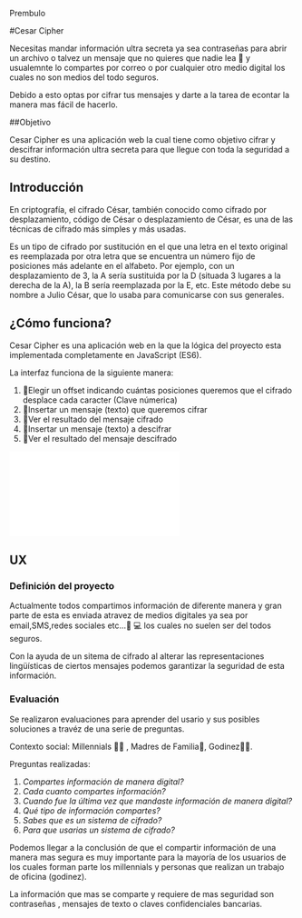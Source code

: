 Prembulo

#Cesar Cipher

Necesitas mandar información ultra secreta ya sea contraseñas para abrir un archivo o talvez
un mensaje que no quieres que nadie lea 🙈 y usualemnte lo compartes por correo o por cualquier otro medio digital los cuales no son medios del todo seguros.

Debido a esto optas por cifrar tus mensajes y darte a la tarea de econtar la manera mas fácil de hacerlo.

##Objetivo

Cesar Cipher es una aplicación web la cual tiene como objetivo cifrar y descifrar información ultra secreta para
que llegue con toda la seguridad a su destino.

## Introducción

En criptografía, el cifrado César, también conocido como cifrado por desplazamiento, código de César o desplazamiento de César, es una de las técnicas de cifrado más simples y más usadas.

Es un tipo de cifrado por sustitución en el que una letra en el texto original es reemplazada por otra letra que se encuentra un número fijo de posiciones más adelante en el alfabeto. Por ejemplo, con un desplazamiento de 3, la A sería sustituida por la D (situada 3 lugares a la derecha de la A), la B sería reemplazada por la E, etc. Este método debe su nombre a Julio César, que lo usaba para comunicarse con sus generales.

## ¿Cómo funciona?

Cesar Cipher es una aplicación web en la que la lógica del proyecto esta implementada completamente en JavaScript (ES6).

La interfaz funciona de la siguiente manera:

1. 🐼Elegir un offset indicando cuántas posiciones queremos que el cifrado desplace cada caracter (Clave númerica)
2. 🐼Insertar un mensaje (texto) que queremos cifrar
3. 🐼Ver el resultado del mensaje cifrado
4. 🐼Insertar un mensaje (texto) a descifrar
5. 🐼Ver el resultado del mensaje descifrado

![Cesar Cipher](file:///C:/Users/Brenda/Documents/Sprint%201/cdmx-2018-06-bc-core-am-cipher/src/index.html)

## UX
### Definición del proyecto

Actualmente todos compartimos información de diferente manera y gran parte de esta es enviada atravez de medios digitales
ya sea por email,SMS,redes sociales etc...📲 💻 los cuales no suelen ser del todos seguros.

Con la ayuda de un sitema de cifrado al alterar las representaciones lingüísticas de ciertos mensajes podemos garantizar la seguridad de esta información.

### Evaluación

Se realizaron evaluaciones para aprender del usario y sus posibles soluciones a travéz de una serie de preguntas.

Contexto social: Millennials 👨👩‍ , Madres de Familia👰, Godinez👨‍💼.

Preguntas realizadas:

1. *Compartes información de manera digital?*
2. *Cada cuanto compartes información?*
3. *Cuando fue la última vez que mandaste información de manera digital?*
4. *Qué tipo de información compartes?*
5. *Sabes que es un sistema de cifrado?*
6. *Para que usarias un sistema de cifrado?*

Podemos llegar a la conclusión de que el compartir información de una manera mas segura es muy importante para la mayoría
de los usuarios de los cuales forman parte los millennials  y  personas que realizan un trabajo de oficina (godinez).

La información que mas se comparte y requiere de mas seguridad  son contraseñas , mensajes de texto o claves confidenciales bancarias.

